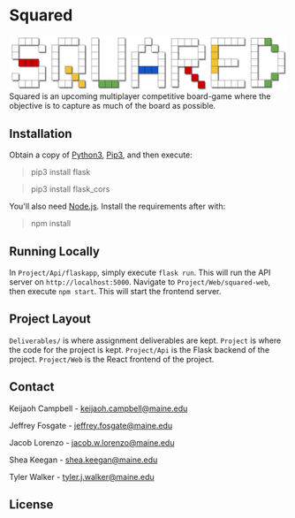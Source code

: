 # Squared
![Squared logo](Project/Web/squared-web/src/images/squared-logo.png)
Squared is an upcoming multiplayer competitive board-game where the objective is to capture as much of the board as possible.

## Installation
Obtain a copy of [Python3](https://www.python.org/downloads/), [Pip3](https://pip.pypa.io/en/stable/installation/), and then execute:
> pip3 install flask

> pip3 install flask_cors

You'll also need [Node.js](https://nodejs.org/en/download/). Install the requirements after with:
> npm install

## Running Locally
In `Project/Api/flaskapp`, simply execute `flask run`. This will run the API server on `http://localhost:5000`.
Navigate to `Project/Web/squared-web`, then execute `npm start`. This will start the frontend server.

## Project Layout
`Deliverables/` is where assignment deliverables are kept.
`Project` is where the code for the project is kept.
`Project/Api` is the Flask backend of the project.
`Project/Web` is the React frontend of the project.

## Contact
Keijaoh Campbell - keijaoh.campbell@maine.edu

Jeffrey Fosgate - jeffrey.fosgate@maine.edu

Jacob Lorenzo - jacob.w.lorenzo@maine.edu

Shea Keegan - shea.keegan@maine.edu

Tyler Walker - tyler.j.walker@maine.edu

## License


